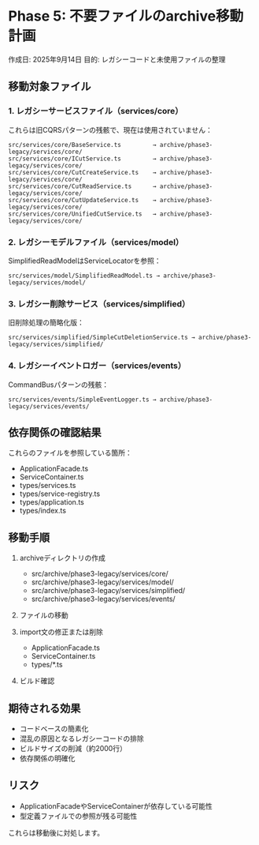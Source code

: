 # Phase 5: 不要ファイルのarchive移動計画

作成日: 2025年9月14日
目的: レガシーコードと未使用ファイルの整理

## 移動対象ファイル

### 1. レガシーサービスファイル（services/core）
これらは旧CQRSパターンの残骸で、現在は使用されていません：

```
src/services/core/BaseService.ts         → archive/phase3-legacy/services/core/
src/services/core/ICutService.ts         → archive/phase3-legacy/services/core/
src/services/core/CutCreateService.ts    → archive/phase3-legacy/services/core/
src/services/core/CutReadService.ts      → archive/phase3-legacy/services/core/
src/services/core/CutUpdateService.ts    → archive/phase3-legacy/services/core/
src/services/core/UnifiedCutService.ts   → archive/phase3-legacy/services/core/
```

### 2. レガシーモデルファイル（services/model）
SimplifiedReadModelはServiceLocatorを参照：

```
src/services/model/SimplifiedReadModel.ts → archive/phase3-legacy/services/model/
```

### 3. レガシー削除サービス（services/simplified）
旧削除処理の簡略化版：

```
src/services/simplified/SimpleCutDeletionService.ts → archive/phase3-legacy/services/simplified/
```

### 4. レガシーイベントロガー（services/events）
CommandBusパターンの残骸：

```
src/services/events/SimpleEventLogger.ts → archive/phase3-legacy/services/events/
```

## 依存関係の確認結果

これらのファイルを参照している箇所：
- ApplicationFacade.ts
- ServiceContainer.ts
- types/services.ts
- types/service-registry.ts
- types/application.ts
- types/index.ts

## 移動手順

1. archiveディレクトリの作成
   - src/archive/phase3-legacy/services/core/
   - src/archive/phase3-legacy/services/model/
   - src/archive/phase3-legacy/services/simplified/
   - src/archive/phase3-legacy/services/events/

2. ファイルの移動

3. import文の修正または削除
   - ApplicationFacade.ts
   - ServiceContainer.ts
   - types/*.ts

4. ビルド確認

## 期待される効果

- コードベースの簡素化
- 混乱の原因となるレガシーコードの排除
- ビルドサイズの削減（約2000行）
- 依存関係の明確化

## リスク

- ApplicationFacadeやServiceContainerが依存している可能性
- 型定義ファイルでの参照が残る可能性

これらは移動後に対処します。